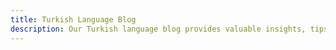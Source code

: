 ```yaml
---
title: Turkish Language Blog
description: Our Turkish language blog provides valuable insights, tips, and resources for those interested in learning the Turkish language. From cultural topics to language learning strategies, our blog covers a wide range of topics to help learners at all levels improve their Turkish skills.
---
```

